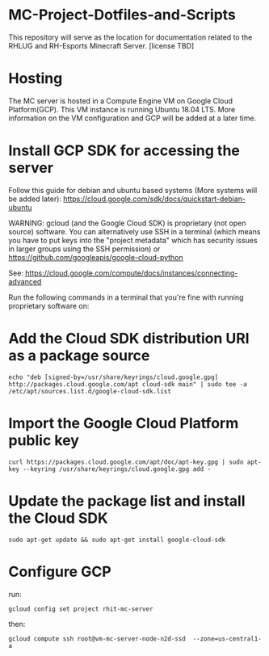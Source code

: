 # MC-Project-Dotfiles-and-Scripts
This repository will serve as the location for documentation related to the RHLUG and RH-Esports Minecraft Server. [license TBD]

# Hosting
The MC server is hosted in a Compute Engine VM on Google Cloud Platform(GCP). This VM instance is running Ubuntu 18.04 LTS. More information on the VM configuration and GCP will be added at a later time. 

# Install GCP SDK for accessing the server
Follow this guide for debian and ubuntu based systems (More systems will be added later): https://cloud.google.com/sdk/docs/quickstart-debian-ubuntu

WARNING: gcloud (and the Google Cloud SDK) is proprietary (not open source) software. You can alternatively use
SSH in a terminal (which means you have to put keys into the "project metadata" which has security issues in larger
groups using the SSH permission) or https://github.com/googleapis/google-cloud-python

See: https://cloud.google.com/compute/docs/instances/connecting-advanced

Run the following commands in a terminal that you're fine with running proprietary software on:

# Add the Cloud SDK distribution URI as a package source
~~~
echo "deb [signed-by=/usr/share/keyrings/cloud.google.gpg] http://packages.cloud.google.com/apt cloud-sdk main" | sudo tee -a /etc/apt/sources.list.d/google-cloud-sdk.list
~~~
# Import the Google Cloud Platform public key
~~~
curl https://packages.cloud.google.com/apt/doc/apt-key.gpg | sudo apt-key --keyring /usr/share/keyrings/cloud.google.gpg add -
~~~

# Update the package list and install the Cloud SDK
~~~
sudo apt-get update && sudo apt-get install google-cloud-sdk
~~~
# Configure GCP
run:
~~~
gcloud config set project rhit-mc-server
~~~
then:
~~~
gcloud compute ssh root@vm-mc-server-node-n2d-ssd  --zone=us-central1-a
~~~
